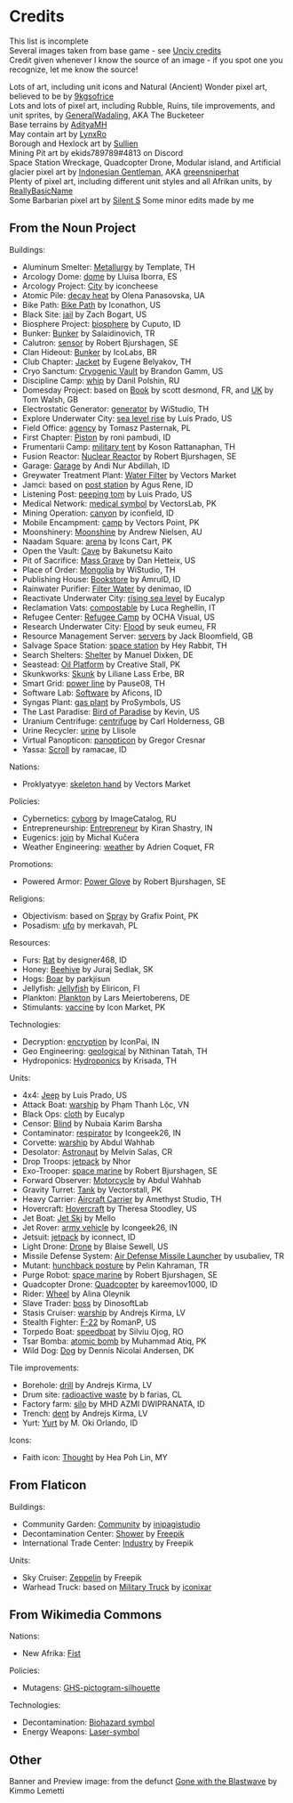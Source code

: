 # Credits

This list is incomplete<br>
Several images taken from base game - see [Unciv credits](https://github.com/yairm210/Unciv/blob/master/docs/Credits.md)<br>
Credit given whenever I know the source of an image - if you spot one you recognize, let me know the source!

Lots of art, including unit icons and Natural (Ancient) Wonder pixel art, believed to be by [9kgsofrice](https://github.com/9kgsofrice)<br>
Lots and lots of pixel art, including Rubble, Ruins, tile improvements, and unit sprites, by [GeneralWadaling](https://github.com/GeneralWadaling), AKA The Bucketeer<br>
Base terrains by [AdityaMH](https://github.com/AdityaMH)<br>
May contain art by [LynxRo](https://github.com/lynxro)<br>
Borough and Hexlock art by [Sullien](https://github.com/Sullien)<br>
Mining Pit art by ekids789789#4813 on Discord<br>
Space Station Wreckage, Quadcopter Drone, Modular island, and Artificial glacier pixel art by [Indonesian Gentleman](https://www.instagram.com/indonesian_gentleman_portfolio/), AKA [greensniperhat](https://www.fiverr.com/greensniperhat/draw-science-fiction-and-fantasy-stuff)<br>
Plenty of pixel art, including different unit styles and all Afrikan units, by [ReallyBasicName](https://github.com/ReallyBasicName)<br>
Some Barbarian pixel art by [Silent S](https://github.com/the-s-is-silent)
Some minor edits made by me


## From the Noun Project

Buildings:
* Aluminum Smelter: [Metallurgy](https://thenounproject.com/icon/metallurgy-2078841/) by Template, TH
* Arcology Dome: [dome](https://thenounproject.com/term/dome/945836/) by Lluisa Iborra, ES
* Arcology Project: [City](https://thenounproject.com/term/city/2488561/) by iconcheese
* Atomic Pile: [decay heat](https://thenounproject.com/icon/decay-heat-3292204/) by Olena Panasovska, UA
* Bike Path: [Bike Path](https://thenounproject.com/icon/bike-path-6276/) by Iconathon, US
* Black Site: [jail](https://thenounproject.com/term/jail/2585095/) by Zach Bogart, US
* Biosphere Project: [biosphere](https://thenounproject.com/icon/biosphere-4146798/) by Cuputo, ID
* Bunker: [Bunker](https://thenounproject.com/icon/bunker-1189654/) by Salaidinovich, TR
* Calutron: [sensor](https://thenounproject.com/icon/sensor-4110877/) by Robert Bjurshagen, SE
* Clan Hideout: [Bunker](https://thenounproject.com/icon/bunker-2972283/) by IcoLabs, BR
* Club Chapter: [Jacket](https://thenounproject.com/icon/jacket-97230/) by Eugene Belyakov, TH
* Cryo Sanctum: [Cryogenic Vault](https://thenounproject.com/icon/cryogenic-vault-115036/) by Brandon Gamm, US
* Discipline Camp: [whip](https://thenounproject.com/icon/whip-6740093/) by Danil Polshin, RU
* Domesday Project: based on [Book](https://thenounproject.com/icon/book-2173674/) by scott desmond, FR, and [UK](https://thenounproject.com/icon/uk-695682/) by Tom Walsh, GB
* Electrostatic Generator: [generator](https://thenounproject.com/icon/generator-4308223/) by WiStudio, TH
* Explore Underwater City: [sea level rise](https://thenounproject.com/icon/sea-level-rise-200223/) by Luis Prado, US
* Field Office: [agency](https://thenounproject.com/icon/agency-984400/) by Tomasz Pasternak, PL
* First Chapter: [Piston](https://thenounproject.com/icon/piston-6027703/) by roni pambudi, ID
* Frumentarii Camp: [military tent](https://thenounproject.com/icon/military-tent-4831044/) by Koson Rattanaphan, TH
* Fusion Reactor: [Nuclear Reactor](https://thenounproject.com/term/nuclear-reactor/4110972/) by Robert Bjurshagen, SE
* Garage: [Garage](https://thenounproject.com/icon/garage-6886587/) by Andi Nur Abdillah, ID
* Greywater Treatment Plant: [Water Filter](https://thenounproject.com/icon/water-filter-1929073/) by Vectors Market
* Jamci: based on [post station](https://thenounproject.com/icon/post-station-6507806/) by Agus Rene, ID
* Listening Post: [peeping tom](https://thenounproject.com/term/peeping-tom/38344/) by Luis Prado, US
* Medical Network: [medical symbol](https://thenounproject.com/icon/medical-symbol-4224166/) by VectorsLab, PK
* Mining Operation: [canyon](https://thenounproject.com/icon/canyon-3005193/) by iconfield, ID
* Mobile Encampment: [camp](https://thenounproject.com/icon/camp-3242188/) by Vectors Point, PK
* Moonshinery: [Moonshine](https://thenounproject.com/icon/moonshine-1923/) by Andrew Nielsen, AU
* Naadam Square: [arena](https://thenounproject.com/icon/arena-5746074/) by Icons Cart, PK
* Open the Vault: [Cave](https://thenounproject.com/icon/cave-1842205/) by Bakunetsu Kaito
* Pit of Sacrifice: [Mass Grave](https://thenounproject.com/icon/mass-grave-75126/) by Dan Hetteix, US
* Place of Order: [Mongolia](https://thenounproject.com/icon/mongolia-2012938/) by WiStudio, TH
* Publishing House: [Bookstore](https://thenounproject.com/icon/bookstore-3658621/) by AmruID, ID
* Rainwater Purifier: [Filter Water](https://thenounproject.com/icon/filter-water-3923269/) by denimao, ID
* Reactivate Underwater City: [rising sea level](https://thenounproject.com/icon/rising-sea-level-4197935/) by Eucalyp
* Reclamation Vats: [compostable](https://thenounproject.com/icon/compostable-107010/) by Luca Reghellin, IT
* Refugee Center: [Refugee Camp](https://thenounproject.com/icon/refugee-camp-2120771/) by OCHA Visual, US
* Research Underwater City: [Flood](https://thenounproject.com/icon/flood-159584/) by seuk eumeu, FR
* Resource Management Server: [servers](https://thenounproject.com/icon/servers-4668166/) by Jack Bloomfield, GB
* Salvage Space Station: [space station](https://thenounproject.com/icon/space-station-3572432/) by Hey Rabbit, TH
* Search Shelters: [Shelter](https://thenounproject.com/icon/shelter-934966/) by Manuel Dixken, DE
* Seastead: [Oil Platform](https://thenounproject.com/term/oil-platform/175820/) by Creative Stall, PK
* Skunkworks: [Skunk](https://thenounproject.com/icon/skunk-570430/) by Liliane Lass Erbe, BR
* Smart Grid: [power line](https://thenounproject.com/icon/power-line-1832965/) by Pause08, TH
* Software Lab: [Software](https://thenounproject.com/icon/software-2882603/) by Aficons, ID
* Syngas Plant: [gas plant](https://thenounproject.com/icon/gas-plant-1970746/) by ProSymbols, US
* The Last Paradise: [Bird of Paradise](https://thenounproject.com/icon/bird-of-paradise-3890707/) by Kevin, US
* Uranium Centrifuge: [centrifuge](https://thenounproject.com/icon/centrifuge-3771162/) by Carl Holderness, GB
* Urine Recycler: [urine](https://thenounproject.com/term/urine/3650621/) by Llisole
* Virtual Panopticon: [panopticon](https://thenounproject.com/icon/panopticon-176669/) by Gregor Cresnar
* Yassa: [Scroll](https://thenounproject.com/icon/scroll-6952494/) by ramacae, ID

Nations:
* Proklyatyye: [skeleton hand](https://thenounproject.com/icon/skeleton-hand-2108458/) by Vectors Market

Policies:
* Cybernetics: [cyborg](https://thenounproject.com/icon/cyborg-406675/) by ImageCatalog, RU
* Entrepreneurship: [Entrepreneur](https://thenounproject.com/term/entrepreneur/2338644/) by Kiran Shastry, IN
* Eugenics: [join](https://thenounproject.com/icon/join-295758/) by Michal Kučera
* Weather Engineering: [weather](https://thenounproject.com/icon/weather-3203994/) by Adrien Coquet, FR

Promotions:
* Powered Armor: [Power Glove](https://thenounproject.com/icon/power-glove-118878/) by Robert Bjurshagen, SE

Religions:
* Objectivism: based on [Spray](https://thenounproject.com/icon/spray-2975166/) by Grafix Point, PK
* Posadism: [ufo](https://thenounproject.com/icon/ufo-1903713/) by merkavah, PL

Resources:
* Furs: [Rat](https://thenounproject.com/icon/rat-2193355/) by designer468, ID
* Honey: [Beehive](https://thenounproject.com/icon/beehive-727898/) by Juraj Sedlak, SK
* Hogs: [Boar](https://thenounproject.com/icon/boar-931007/) by parkjisun
* Jellyfish: [Jellyfish](https://thenounproject.com/term/jellyfish/53744/) by Eliricon, FI
* Plankton: [Plankton](https://thenounproject.com/icon/plankton-3926460/) by Lars Meiertoberens, DE
* Stimulants: [vaccine](https://thenounproject.com/icon/vaccine-5392925/) by Icon Market, PK

Technologies:
* Decryption: [encryption](https://thenounproject.com/icon/encryption-3627994/) by IconPai, IN
* Geo Engineering: [geological](https://thenounproject.com/term/geological/2631469/) by Nithinan Tatah, TH
* Hydroponics: [Hydroponics](https://thenounproject.com/icon/hydroponics-83408/) by Krisada, TH

Units:
* 4x4: [Jeep](https://thenounproject.com/icon/jeep-2648/) by Luis Prado, US
* Attack Boat: [warship](https://thenounproject.com/icon/warship-2507030/) by Phạm Thanh Lộc, VN
* Black Ops: [cloth](https://thenounproject.com/icon/cloth-1948963/) by Eucalyp
* Censor: [Blind](https://thenounproject.com/icon/blind-2139794/) by Nubaia Karim Barsha
* Contaminator: [respirator](https://thenounproject.com/icon/respirator-4018346/) by Icongeek26, IN
* Corvette: [warship](https://thenounproject.com/term/warship/1806952/) by Abdul Wahhab
* Desolator: [Astronaut](https://thenounproject.com/icon/astronaut-3402350/) by Melvin Salas, CR
* Drop Troops: [jetpack](https://thenounproject.com/icon/jetpack-3394735/) by Nhor
* Exo-Trooper: [space marine](https://thenounproject.com/icon/space-marine-118870/) by Robert Bjurshagen, SE 
* Forward Observer: [Motorcycle](https://thenounproject.com/icon/motorcycle-1578797/) by Abdul Wahhab
* Gravity Turret: [Tank](https://thenounproject.com/icon/tank-3679624/) by Vectorstall, PK
* Heavy Carrier: [Aircraft Carrier](https://thenounproject.com/icon/aircraft-carrier-4133107/) by Amethyst Studio, TH
* Hovercraft: [Hovercraft](https://thenounproject.com/icon/hovercraft-30739/) by Theresa Stoodley, US
* Jet Boat: [Jet Ski](https://thenounproject.com/term/jet-ski/1676951/) by Mello
* Jet Rover: [army vehicle](https://thenounproject.com/icon/army-vehicle-4080546/) by Icongeek26, IN
* Jetsuit: [jetpack](https://thenounproject.com/icon/jetpack-3529977/) by iconnect, ID
* Light Drone: [Drone](https://thenounproject.com/icon/drone-32876/) by Blaise Sewell, US
* Missile Defense System: [Air Defense Missile Launcher](https://thenounproject.com/icon/air-defense-missile-launcher-1189656/) by usubaliev, TR
* Mutant: [hunchback posture](https://thenounproject.com/icon/hunchback-posture-3666455/) by Pelin Kahraman, TR
* Purge Robot: [space marine](https://thenounproject.com/icon/space-marine-118882/) by Robert Bjurshagen, SE 
* Quadcopter Drone: [Quadcopter](https://thenounproject.com/icon/quadcopter-2003189/) by kareemov1000, ID
* Rider: [Wheel](https://thenounproject.com/icon/wheel-1053398/) by Alina Oleynik
* Slave Trader: [boss](https://thenounproject.com/icon/boss-990401/) by DinosoftLab
* Stasis Cruiser: [warship](https://thenounproject.com/icon/warship-3863470/) by Andrejs Kirma, LV
* Stealth Fighter: [F-22](https://thenounproject.com/icon/f-22-751638/) by RomanP, US
* Torpedo Boat: [speedboat](https://thenounproject.com/icon/speedboat-2713601/) by Silviu Ojog, RO
* Tsar Bomba: [atomic bomb](https://thenounproject.com/icon/atomic-bomb-4991299/) by Muhammad Atiq, PK
* Wild Dog: [Dog](https://thenounproject.com/icon/dog-180819/) by Dennis Nicolai Andersen, DK

Tile improvements:
* Borehole: [drill](https://thenounproject.com/icon/drill-1132331/) by Andrejs Kirma, LV
* Drum site: [radioactive waste](https://thenounproject.com/icon/radioactive-waste-1086494/) by b farias, CL
* Factory farm: [silo](https://thenounproject.com/icon/silo-2860577/) by MHD AZMI DWIPRANATA, ID
* Trench: [dent](https://thenounproject.com/icon/dent-3355848/) by Andrejs Kirma, LV
* Yurt: [Yurt](https://thenounproject.com/icon/yurt-4673233/) by M. Oki Orlando, ID

Icons:
* Faith icon: [Thought](https://thenounproject.com/term/thought/608383/) by Hea Poh Lin, MY 


## From Flaticon

Buildings:
* Community Garden: [Community](https://www.flaticon.com/free-icon/community_10632234) by [inipagistudio](https://www.flaticon.com/authors/inipagistudio)
* Decontamination Center: [Shower](https://www.flaticon.com/free-icon/shower_9654790) by [Freepik](https://www.flaticon.com/authors/freepik)
* International Trade Center: [Industry](https://www.flaticon.com/free-icon/industry_48566) by Freepik

Units:
* Sky Cruiser: [Zeppelin](https://www.flaticon.com/free-icon/zeppelin_2073258) by Freepik
* Warhead Truck: based on [Military Truck](https://www.flaticon.com/free-icon/military-truck_3939694) by [iconixar](https://www.flaticon.com/authors/iconixar)


## From Wikimedia Commons

Nations:
* New Afrika: [Fist](https://commons.wikimedia.org/wiki/File:Fist.png)

Policies:
* Mutagens: [GHS-pictogram-silhouette](https://commons.wikimedia.org/wiki/File:GHS-pictogram-silhouette.svg)

Technologies:
* Decontamination: [Biohazard symbol](https://commons.wikimedia.org/wiki/File:Biohazard_symbol.svg)
* Energy Weapons: [Laser-symbol](https://commons.wikimedia.org/wiki/File:Laser-symbol.svg)

## Other

Banner and Preview image: from the defunct [Gone with the Blastwave](http://www.blastwave-comic.com/) by Kimmo Lemetti